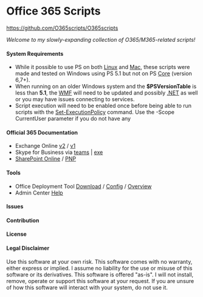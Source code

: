 # Office 365 Scripts
https://github.com/O365scripts/O365scripts

*Welcome to my slowly-expanding collection of O365/M365-related scripts!*

#### System Requirements
* While it possible to use PS on both [Linux](https://docs.microsoft.com/en-us/powershell/scripting/install/installing-powershell-core-on-linux?view=powershell-7) and [Mac](https://docs.microsoft.com/en-us/powershell/scripting/install/installing-powershell-core-on-macos?view=powershell-7), these scripts were made and tested on Windows using PS 5.1 but not on PS [Core](https://github.com/PowerShell/PowerShell) (version 6,7+).
* When running on an older Windows system and the **$PSVersionTable** is less than **5.1**, the [WMF](https://docs.microsoft.com/en-us/powershell/scripting/windows-powershell/wmf/setup/install-configure?view=powershell-7) will need to be updated and possibly [.NET](https://dotnet.microsoft.com/download/dotnet-framework/thank-you/net48-web-installer) as well or you may have issues connecting to services.
* Script execution will need to be enabled once before being able to run scripts with the [Set-ExecutionPolicy](https://docs.microsoft.com/en-us/powershell/module/microsoft.powershell.security/set-executionpolicy?view=powershell-7) command. Use the -Scope CurrentUser parameter if you do not have any 

#### Official 365 Documentation
 * Exchange Online [v2](https://docs.microsoft.com/en-us/powershell/exchange/connect-to-exchange-online-powershell?view=exchange-ps) / [v1](https://docs.microsoft.com/en-us/powershell/exchange/basic-auth-connect-to-exo-powershell?view=exchange-ps)
 * Skype for Business via [teams](https://docs.microsoft.com/en-us/microsoftteams/teams-powershell-overview) | [exe](https://docs.microsoft.com/en-us/microsoft-365/enterprise/manage-skype-for-business-online-with-microsoft-365-powershell?view=o365-worldwide)
 * [SharePoint Online](https://docs.microsoft.com/en-us/powershell/sharepoint/sharepoint-online/connect-sharepoint-online?view=sharepoint-ps) / [PNP](https://docs.microsoft.com/en-us/powershell/sharepoint/sharepoint-pnp/sharepoint-pnp-cmdlets?view=sharepoint-ps)

#### Tools
 * Office Deployment Tool [Download](https://go.microsoft.com/fwlink/p/?LinkID=626065) / [Config](https://config.office.com/deploymentsettings) / [Overview](https://docs.microsoft.com/en-us/deployoffice/overview-office-deployment-tool)
 * Admin Center [Help](https://docs.microsoft.com/en-us/microsoft-365/admin/?view=o365-worldwide)

#### Issues

#### Contribution

#### License

#### Legal Disclaimer
Use this software at your own risk. This software comes with no warranty, either express or implied.
I assume no liability for the use or misuse of this software or its derivatives.
This software is offered "as-is". I will not install, remove, operate or support this software at your request.
If you are unsure of how this software will interact with your system, do not use it.
